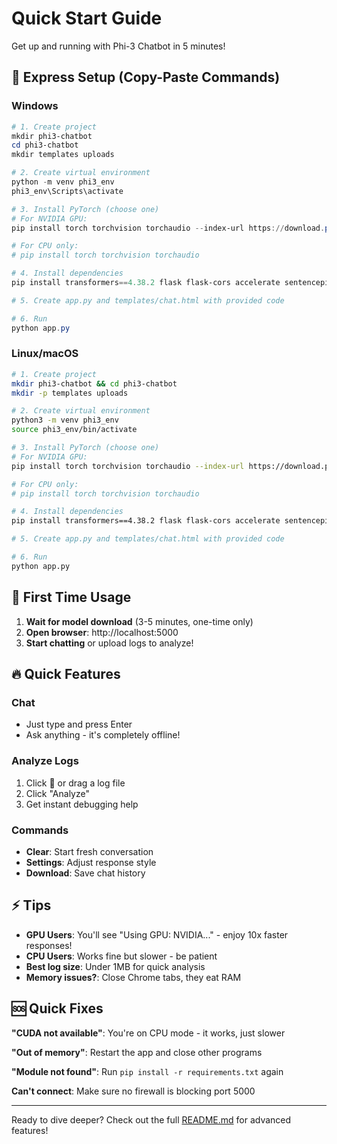 
# Quick Start Guide

Get up and running with Phi-3 Chatbot in 5 minutes!

## 🚀 Express Setup (Copy-Paste Commands)

### Windows
```powershell
# 1. Create project
mkdir phi3-chatbot
cd phi3-chatbot
mkdir templates uploads

# 2. Create virtual environment
python -m venv phi3_env
phi3_env\Scripts\activate

# 3. Install PyTorch (choose one)
# For NVIDIA GPU:
pip install torch torchvision torchaudio --index-url https://download.pytorch.org/whl/cu118

# For CPU only:
# pip install torch torchvision torchaudio

# 4. Install dependencies
pip install transformers==4.38.2 flask flask-cors accelerate sentencepiece protobuf einops bitsandbytes scipy

# 5. Create app.py and templates/chat.html with provided code

# 6. Run
python app.py
```

### Linux/macOS
```bash
# 1. Create project
mkdir phi3-chatbot && cd phi3-chatbot
mkdir -p templates uploads

# 2. Create virtual environment
python3 -m venv phi3_env
source phi3_env/bin/activate

# 3. Install PyTorch (choose one)
# For NVIDIA GPU:
pip install torch torchvision torchaudio --index-url https://download.pytorch.org/whl/cu118

# For CPU only:
# pip install torch torchvision torchaudio

# 4. Install dependencies
pip install transformers==4.38.2 flask flask-cors accelerate sentencepiece protobuf einops bitsandbytes scipy

# 5. Create app.py and templates/chat.html with provided code

# 6. Run
python app.py
```

## 📱 First Time Usage

1. **Wait for model download** (3-5 minutes, one-time only)
2. **Open browser**: http://localhost:5000
3. **Start chatting** or upload logs to analyze!

## 🔥 Quick Features

### Chat
- Just type and press Enter
- Ask anything - it's completely offline!

### Analyze Logs
1. Click 📎 or drag a log file
2. Click "Analyze"
3. Get instant debugging help

### Commands
- **Clear**: Start fresh conversation
- **Settings**: Adjust response style
- **Download**: Save chat history

## ⚡ Tips

- **GPU Users**: You'll see "Using GPU: NVIDIA..." - enjoy 10x faster responses!
- **CPU Users**: Works fine but slower - be patient
- **Best log size**: Under 1MB for quick analysis
- **Memory issues?**: Close Chrome tabs, they eat RAM

## 🆘 Quick Fixes

**"CUDA not available"**: You're on CPU mode - it works, just slower

**"Out of memory"**: Restart the app and close other programs

**"Module not found"**: Run `pip install -r requirements.txt` again

**Can't connect**: Make sure no firewall is blocking port 5000

---

Ready to dive deeper? Check out the full [README.md](README.md) for advanced features!
